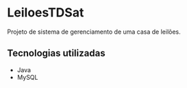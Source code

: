 # LeiloesTDSat

Projeto de sistema de gerenciamento de uma casa de leilões.

## Tecnologias utilizadas

- Java
- MySQL
